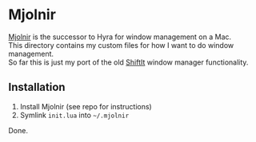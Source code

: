 # Mjolnir

[Mjolnir](http://mjolnir.io/) is the successor to Hyra for window management on a Mac.  
This directory contains my custom files for how I want to do window management.  
So far this is just my port of the old [ShiftIt](https://github.com/fikovnik/ShiftIt) window manager functionality.

## Installation

1. Install Mjolnir (see repo for instructions)
2. Symlink `init.lua` into `~/.mjolnir`

Done.  
